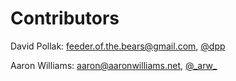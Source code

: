 # Contributors

David Pollak: feeder.of.the.bears@gmail.com, [@dpp](http://twitter.com/dpp)

Aaron Williams: aaron@aaronwilliams.net, [@\_arw\_](http://twitter.com/_arw_)

